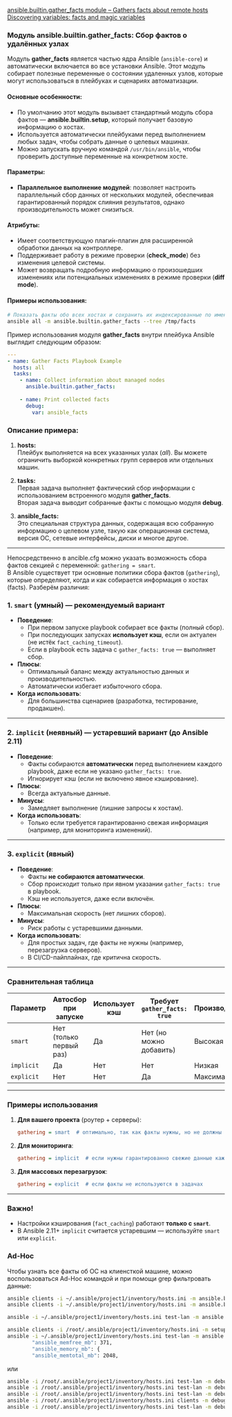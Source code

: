 [ansible.builtin.gather_facts module – Gathers facts about remote hosts](https://docs.ansible.com/ansible/latest/collections/ansible/builtin/gather_facts_module.html#ansible-collections-ansible-builtin-gather-facts-module)
<br/> [Discovering variables: facts and magic variables](https://docs.ansible.com/ansible/latest/playbook_guide/playbooks_vars_facts.html)

### Модуль **ansible.builtin.gather_facts**: Сбор фактов о удалённых узлах

Модуль **gather_facts** является частью ядра Ansible (`ansible-core`) и автоматически включается во все установки Ansible. Этот модуль собирает полезные переменные о состоянии удаленных узлов, которые могут использоваться в плейбуках и сценариях автоматизации.

#### Основные особенности:
- По умолчанию этот модуль вызывает стандартный модуль сбора фактов — **ansible.builtin.setup**, который получает базовую информацию о хостах.
- Используется автоматически плейбуками перед выполнением любых задач, чтобы собрать данные о целевых машинах.
- Можно запускать вручную командой `/usr/bin/ansible`, чтобы проверить доступные переменные на конкретном хосте.

#### Параметры:
- **Параллельное выполнение модулей**: позволяет настроить параллельный сбор данных от нескольких модулей, обеспечивая гарантированный порядок слияния результатов, однако производительность может снизиться.

#### Атрибуты:
- Имеет соответствующую плаги́н-плагин для расширенной обработки данных на контроллере.
- Поддерживает работу в режиме проверки (**check_mode**) без изменения целевой системы.
- Может возвращать подробную информацию о произошедших изменениях или потенциальных изменениях в режиме проверки (**diff mode**).

#### Примеры использования:
```bash
# Показать факты обо всех хостах и сохранить их индексированные по имени хоста в каталоге /tmp/facts
ansible all -m ansible.builtin.gather_facts --tree /tmp/facts
```

Пример использования модуля **gather_facts** внутри плейбука Ansible выглядит следующим образом:

```yaml
---
- name: Gather Facts Playbook Example
  hosts: all
  tasks:
    - name: Collect information about managed nodes
      ansible.builtin.gather_facts:
    
    - name: Print collected facts
      debug:
        var: ansible_facts
```

### Описание примера:

1. **hosts:**  
   Плейбук выполняется на всех указанных узлах (*all*). Вы можете ограничить выборкой конкретных групп серверов или отдельных машин.
   
2. **tasks:**  
   Первая задача выполняет фактический сбор информации с использованием встроенного модуля **gather_facts**.  
   Вторая задача выводит собранные факты с помощью модуля **debug**.

3. **ansible_facts:**  
   Это специальная структура данных, содержащая всю собранную информацию о целевом узле, такую как операционная система, версия ОС, сетевые интерфейсы, диски и многое другое.
---

Непосредственно в ancible.cfg можно указать возможность сбора фактов секцией с переменной: `gathering = smart`.
<br/> В Ansible существует три основные политики сбора фактов (`gathering`), которые определяют, когда и как собирается информация о хостах (facts). Разберём различия:

### 1. `smart` (умный) — **рекомендуемый вариант**
- **Поведение**:
  - При первом запуске playbook собирает все факты (полный сбор).
  - При последующих запусках **использует кэш**, если он актуален (не истёк `fact_caching_timeout`).
  - Если в playbook есть задача с `gather_facts: true` — выполняет сбор.
- **Плюсы**:
  - Оптимальный баланс между актуальностью данных и производительностью.
  - Автоматически избегает избыточного сбора.
- **Когда использовать**:
  - Для большинства сценариев (разработка, тестирование, продакшен).

---

### 2. `implicit` (неявный) — **устаревший вариант** (до Ansible 2.11)
- **Поведение**:
  - Факты собираются **автоматически** перед выполнением каждого playbook, даже если не указано `gather_facts: true`.
  - Игнорирует кэш (если не включено явное кэширование).
- **Плюсы**:
  - Всегда актуальные данные.
- **Минусы**:
  - Замедляет выполнение (лишние запросы к хостам).
- **Когда использовать**:
  - Только если требуется гарантированно свежая информация (например, для мониторинга изменений).

---

### 3. `explicit` (явный)
- **Поведение**:
  - Факты **не собираются автоматически**.
  - Сбор происходит только при явном указании `gather_facts: true` в playbook.
  - Кэш не используется, даже если включён.
- **Плюсы**:
  - Максимальная скорость (нет лишних сборов).
- **Минусы**:
  - Риск работы с устаревшими данными.
- **Когда использовать**:
  - Для простых задач, где факты не нужны (например, перезагрузка серверов).
  - В CI/CD-пайплайнах, где критична скорость.

---

### Сравнительная таблица

| Параметр    | Автосбор при запуске | Использует кэш | Требует `gather_facts: true` | Производительность | Актуальность данных |
|-------------|----------------------|----------------|-------------------------------|--------------------|---------------------|
| `smart`     | Нет (только первый раз) | Да            | Нет (но можно добавить)       | Высокая            | Средняя             |
| `implicit`  | Да                   | Нет            | Нет                           | Низкая             | Высокая             |
| `explicit`  | Нет                  | Нет            | Да                            | Максимальная       | Низкая              |

---

### Примеры использования

1. **Для вашего проекта** (роутер + серверы):
   ```ini
   gathering = smart  # оптимально, так как факты нужны, но не должны обновляться каждый раз
   ```

2. **Для мониторинга**:
   ```ini
   gathering = implicit  # если нужны гарантированно свежие данные каждые 5 минут
   ```

3. **Для массовых перезагрузок**:
   ```ini
   gathering = explicit  # если факты не используются в задачах
   ```

---

### Важно!
- Настройки кэширования (`fact_caching`) работают **только с `smart`**.
- В Ansible 2.11+ `implicit` считается устаревшим — используйте `smart` или `explicit`.


### Ad-Hoc
Чтобы узнать все факты об ОС на клиенсткой машине, можно воспользоваться Ad-Hoc командой и при помощи grep фильтровать данные:
  ```bash
  ansible clients -i ~/.ansible/project1/inventory/hosts.ini -m ansible.builtin.gather_facts --tree /tmp/facts;
  ansible clients -i ~/.ansible/project1/inventory/hosts.ini -m ansible.builtin.gather_facts --tree /tmp/facts | grep 'pkg_mgr';
  
  ansible -i ~/.ansible/project1/inventory/hosts.ini test-lan -m ansible.builtin.setup;

  ansible clients -i /root/.ansible/project1/inventory/hosts.ini -m setup | grep 'pkg_mgr'
  ansible -i ~/.ansible/project1/inventory/hosts.ini test-lan -m ansible.builtin.setup | grep mem
          "ansible_memfree_mb": 371,
          "ansible_memory_mb": {
          "ansible_memtotal_mb": 2048,
  ```
  или
  ```bash
  ansible -i /root/.ansible/project1/inventory/hosts.ini test-lan -m debug -a 'var=ansible_date_time'
  ansible -i /root/.ansible/project1/inventory/hosts.ini test-lan -m debug -a 'var=ansible_date_time.date'
  ansible -i /root/.ansible/project1/inventory/hosts.ini test-lan -m debug -a 'var=ansible_devices.sda.model'
  ansible -i /root/.ansible/project1/inventory/hosts.ini clients -m debug -a 'var=ansible_date_time,ansible_default_ipv4'
  ansible -i /root/.ansible/project1/inventory/hosts.ini test-lan -m debug -a 'var=ansible_eth0.ipv4.address'
  ```
